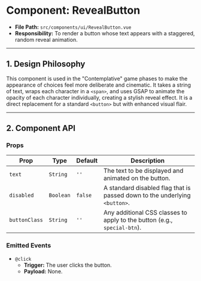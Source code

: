 # Component: RevealButton

- **File Path:** `src/components/ui/RevealButton.vue`
- **Responsibility:** To render a button whose text appears with a staggered, random reveal animation.

---

## 1. Design Philosophy

This component is used in the "Contemplative" game phases to make the appearance of choices feel more deliberate and cinematic. It takes a string of text, wraps each character in a `<span>`, and uses GSAP to animate the opacity of each character individually, creating a stylish reveal effect. It is a direct replacement for a standard `<button>` but with enhanced visual flair.

---

## 2. Component API

### Props

| Prop          | Type      | Default | Description                                                               |
| ------------- | --------- | ------- | ------------------------------------------------------------------------- |
| `text`        | `String`  | `''`    | The text to be displayed and animated on the button.                      |
| `disabled`    | `Boolean` | `false` | A standard disabled flag that is passed down to the underlying `<button>`. |
| `buttonClass` | `String`  | `''`    | Any additional CSS classes to apply to the button (e.g., `special-btn`).   |

### Emitted Events

-   `@click`
    -   **Trigger:** The user clicks the button.
    -   **Payload:** None.
